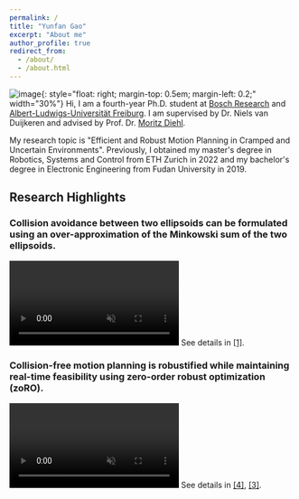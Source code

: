 ```yaml
---
permalink: /
title: "Yunfan Gao"
excerpt: "About me"
author_profile: true
redirect_from:
  - /about/
  - /about.html
---
```


![image](https://yf-gao.github.io/images/robots.png){: style="float: right; margin-top: 0.5em; margin-left: 0.2;" width="30%"}
Hi, I am a fourth-year Ph.D. student at [Bosch Research](https://www.bosch-ai.com/) and [Albert-Ludwigs-Universität Freiburg](https://uni-freiburg.de/). I am supervised by Dr. Niels van Duijkeren and advised by Prof. Dr. [Moritz Diehl](https://www.syscop.de/people/moritz-diehl).

My research topic is "Efficient and Robust Motion Planning in Cramped and Uncertain Environments". Previously, I obtained my master's degree in Robotics, Systems and Control from ETH Zurich in 2022 and my bachelor's degree in Electronic Engineering from Fudan University in 2019.


Research Highlights
-----
<h3>Collision avoidance between two ellipsoids can be formulated using an over-approximation of the Minkowski sum of the two ellipsoids.</h3>
<video id="teaser" autoplay muted loop playsinline style="max-width:70%">
  <source src="https://yf-gao.github.io/images/EllipsoidMinkowskiSum.mp4" type="video/mp4">
</video>
See details in <a href='publications#item-Gao2024b'>[1]</a>.

<h3>Collision-free motion planning is robustified while maintaining real-time feasibility using zero-order robust optimization (zoRO).</h3>
<video id="teaser" autoplay muted loop playsinline style="max-width:70%">
  <source src="https://yf-gao.github.io/images/zoRO.mp4" type="video/mp4">
</video>
See details in <a href='publications#item-Gao2023'>[4]</a>, <a href='publications#item-Frey2024'>[3]</a>.